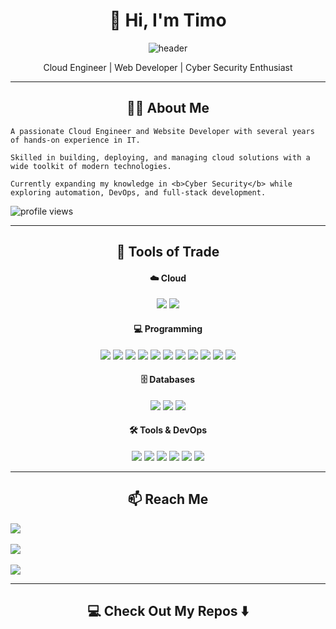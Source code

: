 <h1 align="center"> 👋 Hi, I'm Timo </h1>

<div align="center">

  <img src="https://github.com/Timohone/timohone/blob/main/images/headerTimoHaldi.gif" alt="header"/>

</div>

<p align="center"> Cloud Engineer | Web Developer | Cyber Security Enthusiast </p>

---

<h2 align="center"> 👨‍💻 About Me</h2>

<p align="center">

  <samp>

    A passionate Cloud Engineer and Website Developer with several years of hands-on experience in IT.  

    Skilled in building, deploying, and managing cloud solutions with a wide toolkit of modern technologies.  

    Currently expanding my knowledge in <b>Cyber Security</b> while exploring automation, DevOps, and full-stack development.

  </samp>

  <img src="https://komarev.com/ghpvc/?username=timohone" alt="profile views" />

</p>

---

<h2 align="center"> 🔭 Tools of Trade</h2>

<h4 align="center"> ☁️ Cloud </h2>

<p align="center">

<img src="https://img.shields.io/badge/-Azure-black?style=flat-square&logo=microsoftazure" />

<img src="https://img.shields.io/badge/-AWS-black?style=flat-square&logo=amazonaws" />

</p>

<h4 align="center"> 💻 Programming </h2>

<p align="center">

<img src="https://img.shields.io/badge/-Python-black?style=flat-square&logo=python" />

<img src="https://img.shields.io/badge/-Terraform-black?style=flat-square&logo=terraform" />

<img src="https://img.shields.io/badge/-Bicep-black?style=flat-square&logo=microsoftazure" />

<img src="https://img.shields.io/badge/-PowerShell-black?style=flat-square&logo=powershell" />

<img src="https://img.shields.io/badge/-TypeScript-black?style=flat-square&logo=typescript" />

<img src="https://img.shields.io/badge/-HTML5-black?style=flat-square&logo=html5" />

<img src="https://img.shields.io/badge/-CSS3-black?style=flat-square&logo=css3" />

<img src="https://img.shields.io/badge/-PHP-black?style=flat-square&logo=php" />

<img src="https://img.shields.io/badge/-React-black?style=flat-square&logo=react" />

<img src="https://img.shields.io/badge/-Node.js-black?style=flat-square&logo=nodedotjs" />

<img src="https://img.shields.io/badge/-JavaScript-black?style=flat-square&logo=javascript" />

</p>

<h4 align="center"> 🗄️ Databases </h2>

<p align="center">

<img src="https://img.shields.io/badge/-PostgreSQL-black?style=flat-square&logo=postgresql" />

<img src="https://img.shields.io/badge/-MySQL-black?style=flat-square&logo=mysql" />

<img src="https://img.shields.io/badge/-MongoDB-black?style=flat-square&logo=mongodb" />

</p>

<h4 align="center"> 🛠️ Tools & DevOps </h2>

<p align="center">

<img src="https://img.shields.io/badge/-Docker-black?style=flat-square&logo=docker" />

<img src="https://img.shields.io/badge/-Git-black?style=flat-square&logo=git" />

<img src="https://img.shields.io/badge/-GitHub-black?style=flat-square&logo=github" />

<img src="https://img.shields.io/badge/-Azure%20DevOps-black?style=flat-square&logo=azuredevops" />

<img src="https://img.shields.io/badge/-Jira-black?style=flat-square&logo=jira" />

<img src="https://img.shields.io/badge/-Confluence-black?style=flat-square&logo=confluence" />

</p>

---

<h2 align="center">📫 Reach Me</h2>

<p align="center">

  <a target="_blank" href="[https://www.linkedin.com/in/your-linkedin/](https://www.linkedin.com/in/timo-haldi-322556197/)"><img src="https://img.shields.io/badge/linkedin-%230077B5.svg?&style=for-the-badge&logo=linkedin&logoColor=white" /></a>&nbsp;&nbsp;

  <a href="mailto:timo@haldi.one"><img src="https://img.shields.io/badge/mail-%23D14836.svg?&style=for-the-badge&logo=gmail&logoColor=white" /></a>
  &nbsp;&nbsp;

  <a href="https://mediapuls.ch" target="_blank">
  <img src="https://img.shields.io/badge/mediapuls.ch-%230A84FF.svg?&style=for-the-badge&logo=googlechrome&logoColor=white" />
    </a>

</p>

---

<h2 align="center">💻 Check Out My Repos ⬇️ </h2>